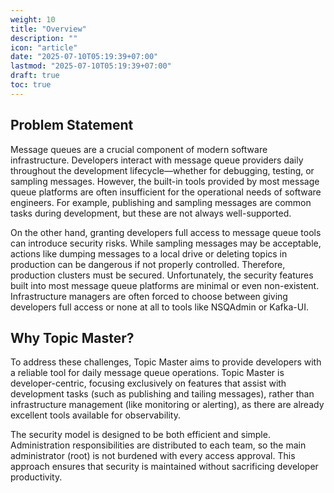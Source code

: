 ```yaml
---
weight: 10
title: "Overview"
description: ""
icon: "article"
date: "2025-07-10T05:19:39+07:00"
lastmod: "2025-07-10T05:19:39+07:00"
draft: true
toc: true
---
```


## Problem Statement

Message queues are a crucial component of modern software infrastructure. Developers interact with message queue providers daily throughout the development lifecycle—whether for debugging, testing, or sampling messages. However, the built-in tools provided by most message queue platforms are often insufficient for the operational needs of software engineers. For example, publishing and sampling messages are common tasks during development, but these are not always well-supported.

On the other hand, granting developers full access to message queue tools can introduce security risks. While sampling messages may be acceptable, actions like dumping messages to a local drive or deleting topics in production can be dangerous if not properly controlled. Therefore, production clusters must be secured. Unfortunately, the security features built into most message queue platforms are minimal or even non-existent. Infrastructure managers are often forced to choose between giving developers full access or none at all to tools like NSQAdmin or Kafka-UI.

## Why Topic Master?

To address these challenges, Topic Master aims to provide developers with a reliable tool for daily message queue operations. Topic Master is developer-centric, focusing exclusively on features that assist with development tasks (such as publishing and tailing messages), rather than infrastructure management (like monitoring or alerting), as there are already excellent tools available for observability.

The security model is designed to be both efficient and simple. Administration responsibilities are distributed to each team, so the main administrator (root) is not burdened with every access approval. This approach ensures that security is maintained without sacrificing developer productivity.

